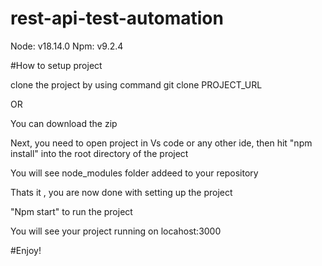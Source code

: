 # rest-api-test-automation


Node: v18.14.0
Npm: v9.2.4


#How to setup project


clone the project by using command git clone PROJECT_URL

OR

You can download the zip

Next, you need to open project in Vs code or any other ide, then hit "npm install" into the root directory of the project

You will see node_modules folder addeed to your repository

Thats it , you are now done with setting up the project

"Npm start" to run the project

You will see your project running on locahost:3000



#Enjoy!